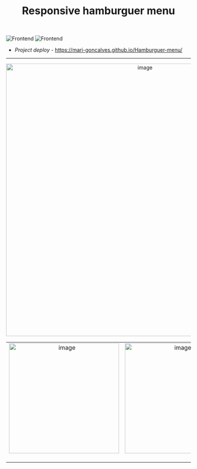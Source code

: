 <h1 align="center">Responsive hamburguer menu</h1>

<br>

![Frontend](https://img.shields.io/badge/Frontend-HTML5-orange?style=for-the-badge&logo=appveyor)
![Frontend](https://img.shields.io/badge/Style-CSS3-blue?style=for-the-badge&logo=appveyor)

* *Project deploy* - https://mari-goncalves.github.io/Hamburguer-menu/


---

<div align="center">
  <img width="742" alt="image" src="https://github.com/Mari-Goncalves/Hamburguer-menu/assets/120994185/73951f28-0b3b-4975-888f-646937f865aa">
  <table align="center">
  <tr>
   <td align="center">
     <img width="300" alt="image" src="https://github.com/Mari-Goncalves/Hamburguer-menu/assets/120994185/0dbfa4a7-3506-43c3-9160-c056b5de94ef">
  <br /></a><br/></td>
  
   <td align="center">
     <img width="300" alt="image" src="https://github.com/Mari-Goncalves/Hamburguer-menu/assets/120994185/1400581d-be25-43a5-9c35-3e060bc476e8">
  <br /></a><br/></td>
  
 </tr>
 
 </table>

</div>

<br>
<br>
<br>



